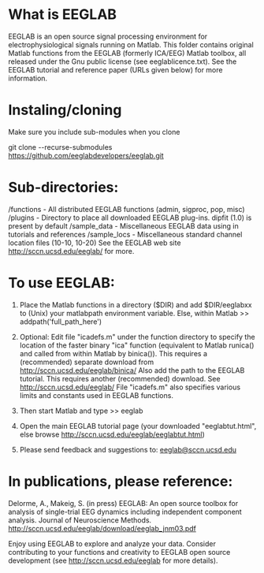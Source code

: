 

# What is EEGLAB
EEGLAB is an open source signal processing environment for electrophysiological signals running on Matlab. This folder contains original Matlab functions from the EEGLAB (formerly ICA/EEG)
Matlab toolbox, all released under the Gnu public license (see eeglablicence.txt). See the EEGLAB tutorial and reference paper (URLs given below) for more information.

# Instaling/cloning
Make sure you include sub-modules when you clone

git clone --recurse-submodules https://github.com/eeglabdevelopers/eeglab.git

# Sub-directories:

 /functions - All distributed EEGLAB functions (admin, sigproc, pop, misc)
 /plugins   - Directory to place all downloaded EEGLAB plug-ins. dipfit (1.0)
              is present by default
 /sample_data -  Miscellaneous EEGLAB data using in tutorials and references
 /sample_locs -  Miscellaneous standard channel location files (10-10, 10-20)
              See the EEGLAB web site http://sccn.ucsd.edu/eeglab/ for more.

# To use EEGLAB: 

1. Place the Matlab functions in a directory ($DIR) and add 
   $DIR/eeglabxx to (Unix) your matlabpath environment variable. 
   Else, within Matlab 
                      >> addpath('full_path_here')

2. Optional: Edit file "icadefs.m" under the function directory to specify the location of
   the faster binary "ica" function (equivalent to Matlab runica() and called from within
   Matlab by binica()). This requires a (recommended) separate download from 
                       http://sccn.ucsd.edu/eeglab/binica/
   Also add the path to the EEGLAB tutorial. This requires another (recommended) download. See
                       http://sccn.ucsd.edu/eeglab/
   File "icadefs.m" also specifies various limits and constants used in EEGLAB functions.

3. Then start Matlab and type >> eeglab

4. Open the main EEGLAB tutorial page (your downloaded "eeglabtut.html",
   else browse http://sccn.ucsd.edu/eeglab/eeglabtut.html)

5. Please send feedback and suggestions to: eeglab@sccn.ucsd.edu

# In publications, please reference:

Delorme, A., Makeig, S. (in press) EEGLAB: An open source toolbox for analysis of single-trial 
EEG dynamics including independent component analysis. Journal of Neuroscience Methods.
               http://sccn.ucsd.edu/eeglab/download/eeglab_jnm03.pdf
 
Enjoy using EEGLAB to explore and analyze your data. Consider contributing to your functions
and creativity to EEGLAB open source development (see http://sccn.ucsd.edu/eeglab for more details).
